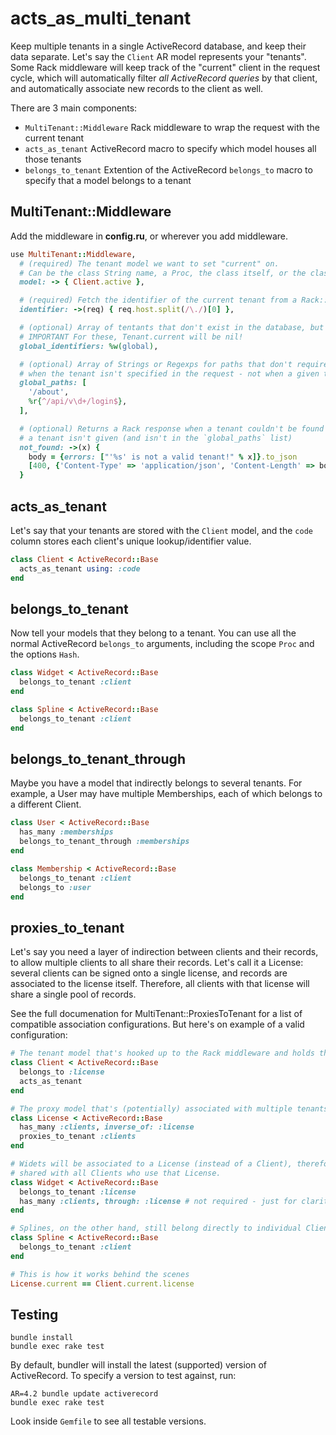 # acts_as_multi_tenant

Keep multiple tenants in a single ActiveRecord database, and keep their data separate. Let's say the `Client` AR model represents your "tenants". Some Rack middleware will keep track of the "current" client in the request cycle, which will automatically filter *all ActiveRecord queries* by that client, and automatically associate new records to the client as well.

There are 3 main components:

* `MultiTenant::Middleware` Rack middleware to wrap the request with the current tenant
* `acts_as_tenant` ActiveRecord macro to specify which model houses all those tenants
* `belongs_to_tenant` Extention of the ActiveRecord `belongs_to` macro to specify that a model belongs to a tenant

## MultiTenant::Middleware

Add the middleware in **config.ru**, or wherever you add middleware.

```ruby
use MultiTenant::Middleware,
  # (required) The tenant model we want to set "current" on.
  # Can be the class String name, a Proc, the class itself, or the class + a scope.
  model: -> { Client.active },

  # (required) Fetch the identifier of the current tenant from a Rack::Request object
  identifier: ->(req) { req.host.split(/\./)[0] },

  # (optional) Array of tentants that don't exist in the database, but should be allowed through anyway.
  # IMPORTANT For these, Tenant.current will be nil!
  global_identifiers: %w(global),

  # (optional) Array of Strings or Regexps for paths that don't require a tenant. Only applies 
  # when the tenant isn't specified in the request - not when a given tenant can't be found.
  global_paths: [
    '/about',
    %r{^/api/v\d+/login$},
  ],

  # (optional) Returns a Rack response when a tenant couldn't be found in the db, or when
  # a tenant isn't given (and isn't in the `global_paths` list)
  not_found: ->(x) {
    body = {errors: ["'%s' is not a valid tenant!" % x]}.to_json
    [400, {'Content-Type' => 'application/json', 'Content-Length' => body.size.to_s}, [body]]
  }
```

## acts_as_tenant

Let's say that your tenants are stored with the `Client` model, and the `code` column stores each client's unique lookup/identifier value.

```ruby
class Client < ActiveRecord::Base
  acts_as_tenant using: :code
end
```

## belongs_to_tenant

Now tell your models that they belong to a tenant. You can use all the normal ActiveRecord `belongs_to` arguments, including the scope `Proc` and the options `Hash`.

```ruby
class Widget < ActiveRecord::Base
  belongs_to_tenant :client
end

class Spline < ActiveRecord::Base
  belongs_to_tenant :client
end
```

## belongs_to_tenant_through

Maybe you have a model that indirectly belongs to several tenants. For example, a User may have multiple Memberships, each of which belongs to a different Client.

```ruby
class User < ActiveRecord::Base
  has_many :memberships
  belongs_to_tenant_through :memberships
end

class Membership < ActiveRecord::Base
  belongs_to_tenant :client
  belongs_to :user
end
```

## proxies_to_tenant

Let's say you need a layer of indirection between clients and their records, to allow multiple clients to all share their records. Let's call it a License: several clients can be signed onto a single license, and records are associated to the license itself. Therefore, all clients with that license will share a single pool of records.

See the full documenation for MultiTenant::ProxiesToTenant for a list of compatible association configurations. But here's on example of a valid configuration:

```ruby
# The tenant model that's hooked up to the Rack middleware and holds the "current" tenant
class Client < ActiveRecord::Base
  belongs_to :license
  acts_as_tenant
end

# The proxy model that's (potentially) associated with multiple tenants
class License < ActiveRecord::Base
  has_many :clients, inverse_of: :license
  proxies_to_tenant :clients
end

# Widets will be associated to a License (instead of a Client), therefore they are automatically
# shared with all Clients who use that License.
class Widget < ActiveRecord::Base
  belongs_to_tenant :license
  has_many :clients, through: :license # not required - just for clarity
end

# Splines, on the other hand, still belong directly to individual Clients like normal.
class Spline < ActiveRecord::Base
  belongs_to_tenant :client
end

# This is how it works behind the scenes
License.current == Client.current.license
```

## Testing

    bundle install
    bundle exec rake test

By default, bundler will install the latest (supported) version of ActiveRecord. To specify a version to test against, run:

    AR=4.2 bundle update activerecord
    bundle exec rake test

Look inside `Gemfile` to see all testable versions.
